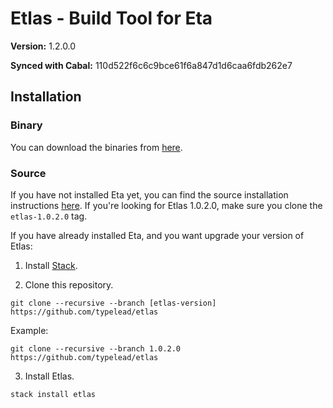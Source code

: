 # Etlas - Build Tool for Eta

<!-- @VERSION -->
**Version:** 1.2.0.0

**Synced with Cabal:** 110d522f6c6c9bce61f6a847d1d6caa6fdb262e7

## Installation

### Binary

You can download the binaries from [here](http://eta-lang.org/docs/html/getting-started.html#method-1-binary-installation).

### Source

If you have not installed Eta yet, you can find the source installation instructions
[here](http://eta-lang.org/docs/html/getting-started.html#method-2-source-installation). If you're looking for Etlas 1.0.2.0, make sure you clone the `etlas-1.0.2.0` tag.

If you have already installed Eta, and you want upgrade your version of Etlas:

1. Install [Stack](https://docs.haskellstack.org/en/stable/README/).

2. Clone this repository.

```shell
git clone --recursive --branch [etlas-version] https://github.com/typelead/etlas
```

Example:

```shell
git clone --recursive --branch 1.0.2.0 https://github.com/typelead/etlas
```

3. Install Etlas.

```shell
stack install etlas
```



